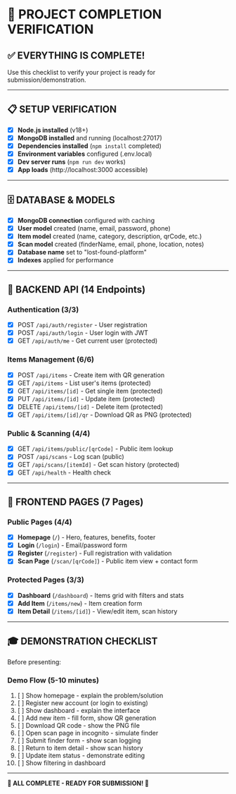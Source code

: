 # 🎯 PROJECT COMPLETION VERIFICATION

## ✅ EVERYTHING IS COMPLETE!

Use this checklist to verify your project is ready for submission/demonstration.

---

## 📋 SETUP VERIFICATION

- [x] **Node.js installed** (v18+)
- [x] **MongoDB installed** and running (localhost:27017)
- [x] **Dependencies installed** (`npm install` completed)
- [x] **Environment variables** configured (.env.local)
- [x] **Dev server runs** (`npm run dev` works)
- [x] **App loads** (http://localhost:3000 accessible)

---

## 🗄️ DATABASE & MODELS

- [x] **MongoDB connection** configured with caching
- [x] **User model** created (name, email, password, phone)
- [x] **Item model** created (name, category, description, qrCode, etc.)
- [x] **Scan model** created (finderName, email, phone, location, notes)
- [x] **Database name** set to "lost-found-platform"
- [x] **Indexes** applied for performance

---

## 🔌 BACKEND API (14 Endpoints)

### Authentication (3/3)
- [x] POST `/api/auth/register` - User registration
- [x] POST `/api/auth/login` - User login with JWT
- [x] GET `/api/auth/me` - Get current user (protected)

### Items Management (6/6)
- [x] POST `/api/items` - Create item with QR generation
- [x] GET `/api/items` - List user's items (protected)
- [x] GET `/api/items/[id]` - Get single item (protected)
- [x] PUT `/api/items/[id]` - Update item (protected)
- [x] DELETE `/api/items/[id]` - Delete item (protected)
- [x] GET `/api/items/[id]/qr` - Download QR as PNG (protected)

### Public & Scanning (4/4)
- [x] GET `/api/items/public/[qrCode]` - Public item lookup
- [x] POST `/api/scans` - Log scan (public)
- [x] GET `/api/scans/[itemId]` - Get scan history (protected)
- [x] GET `/api/health` - Health check

---

## 🎨 FRONTEND PAGES (7 Pages)

### Public Pages (4/4)
- [x] **Homepage** (`/`) - Hero, features, benefits, footer
- [x] **Login** (`/login`) - Email/password form
- [x] **Register** (`/register`) - Full registration with validation
- [x] **Scan Page** (`/scan/[qrCode]`) - Public item view + contact form

### Protected Pages (3/3)
- [x] **Dashboard** (`/dashboard`) - Items grid with filters and stats
- [x] **Add Item** (`/items/new`) - Item creation form
- [x] **Item Detail** (`/items/[id]`) - View/edit item, scan history

---

## 🎓 DEMONSTRATION CHECKLIST

Before presenting:

### Demo Flow (5-10 minutes)
1. [ ] Show homepage - explain the problem/solution
2. [ ] Register new account (or login to existing)
3. [ ] Show dashboard - explain the interface
4. [ ] Add new item - fill form, show QR generation
5. [ ] Download QR code - show the PNG file
6. [ ] Open scan page in incognito - simulate finder
7. [ ] Submit finder form - show scan logging
8. [ ] Return to item detail - show scan history
9. [ ] Update item status - demonstrate editing
10. [ ] Show filtering in dashboard

---

**🎉 ALL COMPLETE - READY FOR SUBMISSION! 🎉**
